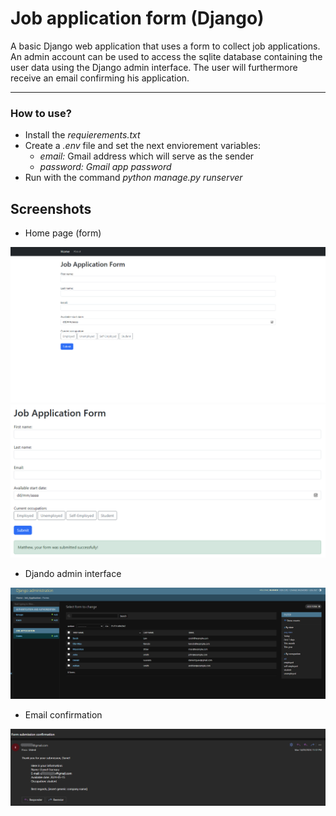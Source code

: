 # Job application form (Django)

A basic Django web application that uses a form to collect job applications. An admin account can be used to access the sqlite database containing the user data using the Django admin interface. The user will furthermore receive an email confirming his application.

---

### How to use?

* Install the *requierements.txt*
* Create a *.env* file and set the next enviorement variables:
  * *email:* Gmail address which will serve as the sender
  * *password:* *Gmail app password*
* Run with the command *python manage.py runserver*

## Screenshots

* Home page (form)

![1715804207965](image/README/1715804207965.png)![1715804510426](image/README/1715804510426.png)

* Djando admin interface

![1715804560929](image/README/1715804560929.png)

* Email confirmation

![1715804696952](image/README/1715804696952.png)
